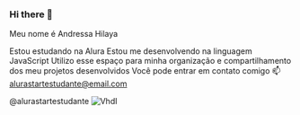 ### Hi there 👋


Meu nome é Andressa Hilaya

Estou estudando na Alura
Estou me desenvolvendo na linguagem JavaScript
Utilizo esse espaço para minha organização e compartilhamento dos meu projetos desenvolvidos
Você pode entrar em contato comigo 📫
alurastartestudante@email.com

@alurastartestudante
![![VhdI](https://github.com/murtadressinha/murtadressinha/assets/169157356/ea5fc5cc-be3e-40ec-ae05-a2a226eb7d04)
](link)

